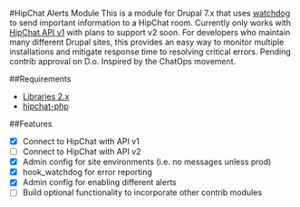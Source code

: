 #HipChat Alerts Module
This is a module for Drupal 7.x that uses [watchdog](https://api.drupal.org/api/drupal/includes%21bootstrap.inc/function/watchdog/7) to send important information to a HipChat room. Currently only works with [HipChat API v1](https://www.hipchat.com/docs/api) with plans to support v2 soon. For developers who maintain many different Drupal sites, this provides an easy way to monitor multiple installations and mitigate response time to resolving critical errors. Pending contrib approval on D.o. Inspired by the ChatOps movement.

##Requirements
- [Libraries 2.x](https://www.drupal.org/project/libraries)
- [hipchat-php](https://github.com/hipchat/hipchat-php)

##Features

- [x] Connect to HipChat with API v1
- [ ] Connect to HipChat with API v2
- [x] Admin config for site environments (i.e. no messages unless prod)
- [x] hook_watchdog for error reporting
- [x] Admin config for enabling different alerts 
- [ ] Build optional functionality to incorporate other contrib modules